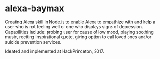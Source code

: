 # alexa-baymax

Creating Alexa skill in Node.js to enable Alexa to empathize with and help a user who is not feeling well or one who displays signs of depression. Capabilities include: probing user for cause of low mood, playing soothing music, reciting inspirational quote, giving option to call loved ones and/or suicide prevention services. 

Ideated and implemented at HackPrinceton, 2017. 
